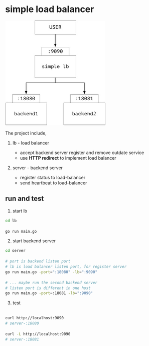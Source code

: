 # simple load balancer

![simple-load-balancer](./simple-load-balancer.jpg)


The project include,

1. lb - load balancer
    - accept backend server register and remove outdate service
    - use **HTTP redirect** to implement load balancer

2. server - backend server
    - register status to load-balancer
    - send heartbeat to load-balancer


## run and test

1. start lb

```bash
cd lb

go run main.go
```

2. start backend server


```bash
cd server

# port is backend listen port
# lb is load balancer listen port, for register server
go run main.go -port=":18080" -lb=":9090"

# ... maybe run the second backend server
# listen port is different in one host
go run main.go -port=:18081 -lb=":9090"
```


3. test

```bash

curl http://localhost:9090
# server-:18080

curl -L http://localhost:9090
# server-:18081
```

